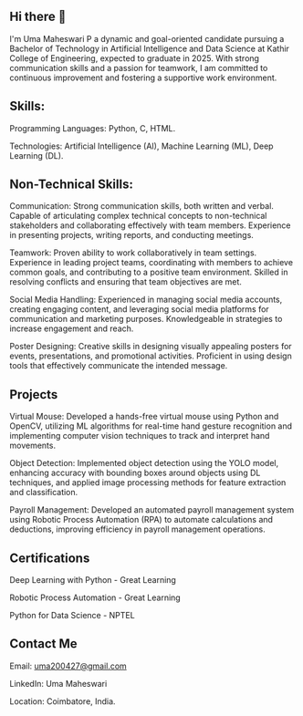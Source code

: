 ## Hi there 👋
 I'm Uma Maheswari P
a dynamic and goal-oriented candidate pursuing a Bachelor of Technology in Artificial Intelligence and Data Science at Kathir College of Engineering, 
expected to graduate in 2025. With strong communication skills and a passion for teamwork, 
I am committed to continuous improvement and fostering a supportive work environment.

## Skills:
Programming Languages: 
Python, C, HTML.

Technologies:
Artificial Intelligence (AI), Machine Learning (ML), Deep Learning (DL).

## Non-Technical Skills:
Communication: Strong communication skills, both written and verbal. Capable of articulating complex technical concepts to non-technical stakeholders and collaborating effectively with team members. Experience in presenting projects, writing reports, and conducting meetings.

Teamwork: Proven ability to work collaboratively in team settings. Experience in leading project teams, coordinating with members to achieve common goals, and contributing to a positive team environment. Skilled in resolving conflicts and ensuring that team objectives are met.

Social Media Handling: Experienced in managing social media accounts, creating engaging content, and leveraging social media platforms for communication and marketing purposes. Knowledgeable in strategies to increase engagement and reach.

Poster Designing: Creative skills in designing visually appealing posters for events, presentations, and promotional activities. Proficient in using design tools  that effectively communicate the intended message.

## Projects
Virtual Mouse: Developed a hands-free virtual mouse using Python and OpenCV, utilizing ML algorithms for real-time hand gesture recognition and implementing computer vision techniques to track and interpret hand movements.

Object Detection: Implemented object detection using the YOLO model, enhancing accuracy with bounding boxes around objects using DL techniques, and applied image processing methods for feature extraction and classification.

Payroll Management: Developed an automated payroll management system using Robotic Process Automation (RPA) to automate calculations and deductions, improving efficiency in payroll management operations.

## Certifications
Deep Learning with Python - Great Learning

Robotic Process Automation - Great Learning

Python for Data Science - NPTEL

## Contact Me
Email: uma200427@gmail.com

LinkedIn: Uma Maheswari

Location: Coimbatore, India.










<!--
**Uma20042007/Uma20042007** is a ✨ _special_ ✨ repository because its `README.md` (this file) appears on your GitHub profile.

Here are some ideas to get you started:

- 🔭 I’m currently working on ...
- 🌱 I’m currently learning ...
- 👯 I’m looking to collaborate on ...
- 🤔 I’m looking for help with ...
- 💬 Ask me about ...
- 📫 How to reach me: ...
- 😄 Pronouns: ...
- ⚡ Fun fact: ...
-->
